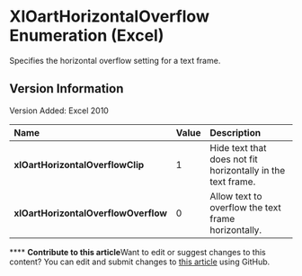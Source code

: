 
# XlOartHorizontalOverflow Enumeration (Excel)

Specifies the horizontal overflow setting for a text frame.


## Version Information

Version Added: Excel 2010 



|**Name**|**Value**|**Description**|
|:-----|:-----|:-----|
| **xlOartHorizontalOverflowClip**|1|Hide text that does not fit horizontally in the text frame.|
| **xlOartHorizontalOverflowOverflow**|0|Allow text to overflow the text frame horizontally.|

****   **Contribute to this article**Want to edit or suggest changes to this content? You can edit and submit changes to  [this article](https://github.com/jhershey00/VBA_Excel_Test/OpenXMLCon/articles/268dccc6-cb1d-d3b2-205c-cae961ac396a.md) using GitHub.

